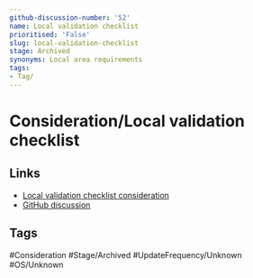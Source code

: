 ```yaml
---
github-discussion-number: '52'
name: Local validation checklist
prioritised: 'False'
slug: local-validation-checklist
stage: Archived
synonyms: Local area requirements
tags:
- Tag/
---
```


# Consideration/Local validation checklist



## Links

* [Local validation checklist consideration](https://design.planning.data.gov.uk/planning-consideration/local-validation-checklist)
* [GitHub discussion](https://github.com/digital-land/data-standards-backlog/discussions/52)

## Tags

#Consideration #Stage/Archived #UpdateFrequency/Unknown #OS/Unknown